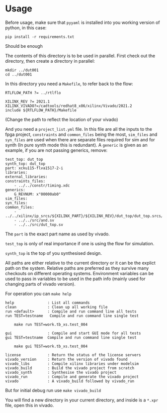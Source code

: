 # Usage

Before usage, make sure that `pyyaml` is installed into you working version of python, in this case:

    pip install -r requirements.txt

Should be enough

The contents of this directory is to be used in parallel.  First check out the directory, then create a directory in parallel:

    mkdir ../dut001
    cd ../dut001
    
In this directory you need a `Makefile`, to refer back to the flow:

    RTLFLOW_PATH ?= ../rtlflo

    XILINX_REV ?= 2021.1
    XILINX_VIVADO?=/cadtools/redhat8_x86/xilinx/Vivado/2021.2
    include ${RTLFLOW_PATH}/Makefile

(Change the path to reflect the location of your vivado)

And you need a `project_list.yml` file. In this file are all the inputs to the fpga project, `constraints` and `common_files` being the most, `sim_files` and `syn_files` are used when there are separate files required for sim and for synth (In pure synth mode this is redundant).  A `generic` is given as an example, if you are not passing generics, remove:

```
test_top: dut_top
synth_top: dut_top
part: xcku115-flva1517-2-i
libraries:
external_libraries:
constraints_files:
    - ../../constr/timing.xdc
generics:
    G_REVNUM: x"00000ab0"
sim_files:
syn_files:
common_files:
    - ../../xilinx/ip_srcs/${XILINX_PART}/${XILINX_REV}/dut_top/dut_top.srcs/sources_1/ip/clk_wiz.xcix
    - ../../src/and.sv
    - ../../src/dut_top.sv
```

The `part` is the exact part name as used by vivado.

`test_top` is only of real importance if one is using the flow for simulation.

`synth_top` is the top of you synthesised design.

All paths are either relative to the current directory or it can be the explict path on the system.  Relative paths are preferred as they survive many checkouts on different operating systems.  Environment variables can be used to pass in variables to be used in the path info (mainly used for changing parts of vivado version).

For operation you can `make help`

```
help               : List all commands
clean              : Clean up all working file
run <default>      : Compile and run command line all tests
run TEST=testname   Compile and run command line single test

    make run TEST=work.tb_xs.test_004

gui                : Compile and start GUI mode for all tests
gui TEST=testname  Compile and run command line single test

    make gui TEST=work.tb_xs.test_004

license            : Return the status of the license servers
vivado_version     : Return the version of vivado found
vivado_libs        : Compile xilinx libraries under modelsim
vivado_build       : Build the vivado project from scratch
vivado_synth       : Synthesise the vivado project
vivado_run         : Compile and generate the vivado project
vivado             : A vivado_build followed by vivado_run
```

But for initial debug run use `make vivado_build`

You will find a new directory in your current directory, and inside is a `*.xpr` file, open this in vivado.
